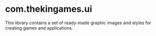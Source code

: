 # com.thekingames.ui
This library contains a set of ready-made graphic images and styles for creating games and applications.
